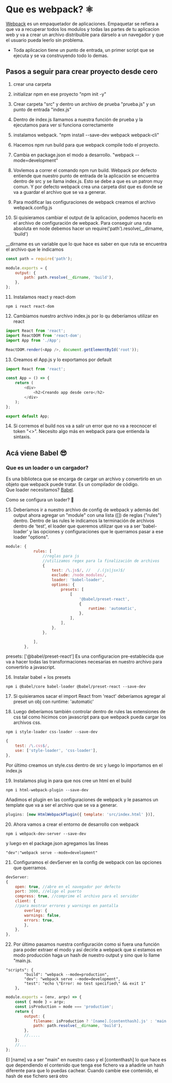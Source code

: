 # Que es webpack? ⚛️

[Webpack](https://webpack.js.org/) es un empaquetador de aplicaciones.
Empaquetar se refiera a que va a recuperar todos los modulos y todas las partes de tu aplicacion web y va a crear un archivo distribuible para dárselo a un navegador y que el usuario pueda leerlo sin problema.

-   Toda aplicacion tiene un punto de entrada, un primer script que se ejecuta y se va construyendo todo lo demas.

## Pasos a seguir para crear proyecto desde cero

1. crear una carpeta

2. initializar npm en ese proyecto "npm init -y"

3. Crear carpeta "src" y dentro un archivo de prueba "prueba.js" y un punto de entrada "index.js"

4. Dentro de index.js llamamos a nuestra función de prueba y la ejecutamos para ver si funciona correctamente

5. instalamos webpack. "npm install --save-dev webpack webpack-cli"

6. Hacemos npm run build para que webpack compile todo el proyecto.

7. Cambia en package.json el modo a desarrollo. "webpack --mode=development"

8. Vovlemos a correr el comando npm run build.
   Webpack por defecto entiende que nuestro punto de entrada de la aplicación se encuentra dentro de src y se llama index.js. Esto se debe a que es un patron muy comun.
   Y por defecto webpack crea una carpeta dist que es donde se va a guardar el archivo que se va a generar.

9. Para modificar las configuraciones de webpack creamos el archivo webpack.config.js

10. Si quisieramos cambiar el output de la aplicacion, podemos hacerlo en el archivo de configuración de webpack.
    Para conseguir una ruta absoluta en node debemos hacer un require('path').resolve(\_\_dirname, 'build')

\_\_dirname es un variable que lo que hace es saber en que ruta se encuentra el archivo que le indicamos

```javascript
const path = require('path');

module.exports = {
    output: {
        path: path.resolve(__dirname, 'build'),
    },
};
```

11. Instalamos react y react-dom

```
npm i react react-dom
```

12. Cambiamos nuestro archivo index.js por lo qu deberíamos utilizar en react

```javascript
import React from 'react';
import ReactDOM from 'react-dom';
import App from './App';

ReactDOM.render(<App />, document.getElementById('root'));
```

13. Creamos el App.js y lo exportamos por default

```javascript
import React from 'react';

const App = () => {
    return (
        <div>
            <h2>Creando app desde cero</h2>
        </div>
    );
};

export default App;
```

14. Si corremos el build nos va a salir un error que no va a reocnocer el token "<>". Necesito algo más en webpack para que entienda la sintaxis.

## Acá viene Babel 😎

### Que es un loader o un cargador?

Es una biblioteca que se encarga de cargar un archivo y convertirlo en un objeto que webpack puede tratar.
Es un compilador de código.  
Que loader necesitamos? [Babel](https://babeljs.io/).

Como se configura un loader? 🤔

15. Deberíamos ir a nuestro archivo de config de webpack y además del output ahora agregar un "module" con una lista ([]) de reglas ("rules") dentro.
    Dentro de las rules le indicamos la terminación de archivos dentro de 'test', el loader que queremos utilizar que va a ser 'babel-loader' y las opciones y configuraciones que le querramos pasar a ese loader "options".

```javascript
module: {
            rules: [
                //reglas para js
                //utilizamos regex para la finalización de archivos
                {
                    test: /\.js$/, //   /.(js|jsx)$/
                    exclude: /node_modules/,
                    loader: 'babel-loader',
                    options: {
                        presets: [
                            [
                                '@babel/preset-react',
                                {
                                    runtime: 'automatic',
                                },
                            ],
                        ],
                    },
                },

            ],
        },
```

presets: ['@babel/preset-react']
Es una configuracion pre-establecida que va a hacer todas las transformaciones necesarias en nuestro archivo para convertirlo a javascript.

16. Instalar babel + los presets

```
npm i @babel/core babel-loader @babel/preset-react --save-dev
```

17. Si quisieramos sacar el import React from 'react' deberíamos agregar al preset un obj con runtime: 'automatic'

18. Luego deberíamos también controlar dentro de rules las extensiones de css tal como hicimos con javascript para que webpack pueda cargar los archivos css.

```
npm i style-loader css-loader --save-dev
```

```javascript
{
    test: /\.css$/,
    use: ['style-loader', 'css-loader'],
},
```

Por último creamos un style.css dentro de src y luego lo importamos en el index.js

19. Instalamos plug in para que nos cree un html en el build

```
npm i html-webpack-plugin --save-dev
```

Añadimos el plugin en las configuraciones de webpack y le pasamos un template que va a ser el archivo que se va a generar.

```javascript
plugins: [new HtmlWebpackPlugin({ template: 'src/index.html' })],
```

20. Ahora vamos a crear el entorno de desarrollo con webpack

```
npm i webpack-dev-server --save-dev
```

y luego en el package.json agregamos las líneas

```
"dev":"webpack serve --mode=development"
```

21. Configuramos el devServer en la config de webpack con las opciones que querramos.

```javascript
devServer:
{
    open: true, //abre en el navegador por defecto
    port: 3000, //eligo el puerto
    compress: true, //comprime el archivo para el servidor
    client: {
    //para mostrar errores y warnings en pantalla
        overlay: {
        warnings: false,
        errors: true,
        },
    },
},
```

22. Por último pasamos nuestra configuración como si fuera una función para poder extraer el modo y así decirle a webpack que si estamos en modo producción haga un hash de nuestro output y sino que lo llame "main.js.

```
"scripts": {
        "build": "webpack --mode=production",
        "dev": "webpack serve --mode=development",
        "test": "echo \"Error: no test specified\" && exit 1"
    },
```

```javascript
module.exports = (env, argv) => {
    const { mode } = argv;
    const isProduction = mode === 'production';
    return {
        output: {
            filename: isProduction ? '[name].[contenthash].js' : 'main.js',
            path: path.resolve(__dirname, 'build'),
        },
        //.....
    };
    //...
};
```

El [name] va a ser "main" en nuestro caso y el [contenthash] lo que hace es que dependiendo el contenido que tenga ese fichero va a añadirle un hash diferente para que lo puedas cachear. Cuando cambie ese contenido, el hash de ese fichero será otro
